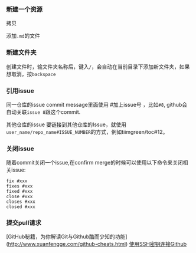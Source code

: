 ### 新建一个资源


拷贝

添加`.md`的文件

### 新建文件夹
创建文件时，输文件夹名称后，键入`/`，会自动在当前目录下添加新文件夹，如果想取消，按`backspace`

### 引用issue
同一仓库的issue
commit message里面使用 #加上issue号 ，比如`#8`, github会自动关联`issue 8`跟这个commit. 

其他仓库的issue
要链接到其他仓库的Issue，就使用`user_name/repo_name#ISSUE_NUMBER`的方式，例如tiimgreen/toc#12。

### 关闭issue
随着commit关闭一个issue,在confirm merge的时候可以使用以下命令来关闭相关issue:
```
fix #xxx
fixes #xxx
fixed #xxx
close #xxx
closes #xxx
closed #xxx
```

### 提交pull请求



[GitHub秘籍，为你解读Git与Github酷而少知的功能] (http://www.xuanfengge.com/github-cheats.html)
[使用SSH密钥连接Github](http://www.xuanfengge.com/using-ssh-key-link-github-photo-tour.html)
